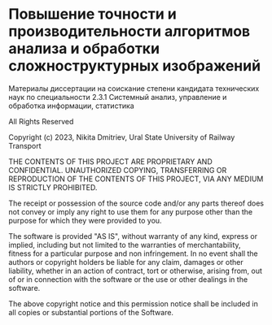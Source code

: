 # Повышение точности и производительности алгоритмов анализа и обработки сложноструктурных изображений
Материалы диссертации на соискание степени кандидата технических наук
по специальности 2.3.1 Системный анализ, управление и обработка информации, статистика

All Rights Reserved

Copyright (c) 2023, Nikita Dmitriev, Ural State University of Railway Transport

THE CONTENTS OF THIS PROJECT ARE PROPRIETARY AND CONFIDENTIAL.
UNAUTHORIZED COPYING, TRANSFERRING OR REPRODUCTION OF THE CONTENTS OF THIS PROJECT, VIA ANY MEDIUM IS STRICTLY PROHIBITED.

The receipt or possession of the source code and/or any parts thereof does not convey or imply any right to use them
for any purpose other than the purpose for which they were provided to you.

The software is provided "AS IS", without warranty of any kind, express or implied, including but not limited to
the warranties of merchantability, fitness for a particular purpose and non infringement.
In no event shall the authors or copyright holders be liable for any claim, damages or other liability,
whether in an action of contract, tort or otherwise, arising from, out of or in connection with the software
or the use or other dealings in the software.

The above copyright notice and this permission notice shall be included in all copies or substantial portions of the Software.
